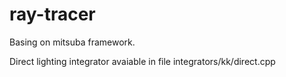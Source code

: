 ray-tracer
==========
Basing on mitsuba framework.

Direct lighting integrator avaiable in file integrators/kk/direct.cpp
